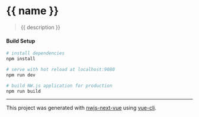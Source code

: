 # {{ name }}

> {{ description }}

#### Build Setup

``` bash
# install dependencies
npm install

# serve with hot reload at localhost:9080
npm run dev

# build NW.js application for production
npm run build
```

---

This project was generated with [nwjs-next-vue](https://github.com/s00d/nwjs-next-vue) using [vue-cli](https://github.com/vuejs/vue-cli).
